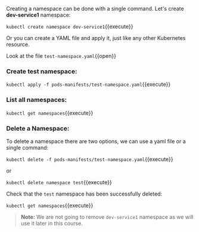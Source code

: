 Creating a namespace can be done with a single command. Let's create **dev-service1** namespace:

`kubectl create namespace dev-service1`{{execute}}

Or you can create a YAML file and apply it, just like any other Kubernetes resource.

Look at the file `test-namespace.yaml`{{open}}

### Create test namespace:

`kubectl apply -f pods-manifests/test-namespace.yaml`{{execute}}

### List all namespaces:

`kubectl get namespaces`{{execute}}

### Delete a Namespace:

To delete a namespace there are two options, we can use a yaml file or a single command:

`kubectl delete -f pods-manifests/test-namespace.yaml`{{execute}}

or
 
`kubectl delete namespace test`{{execute}}

Check that the `test` namespace has been successfully deleted:

`kubectl get namespaces`{{execute}}

>**Note:** We are not going to remove ```dev-service1``` namespace as we will use it later in this course.
